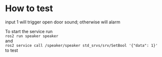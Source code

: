 # How to test
input 1 will trigger open door sound; otherwise will alarm

To start the service run <br/>
`ros2 run speaker speaker` <br/> 
and 
<br/>
`ros2 service call /speaker/speaker std_srvs/srv/SetBool '{"data": 1}' `<br/> 
to test  
